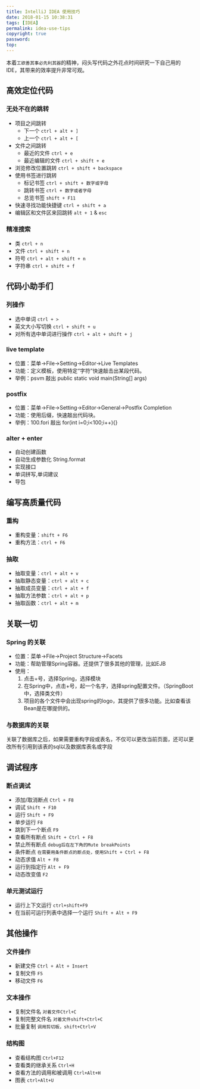```yaml
---
title: IntelliJ IDEA 使用技巧
date: 2018-01-15 10:38:31
tags: [IDEA]
permalink: idea-use-tips
copyright: true
password:   
top:
---
```


本着`工欲善其事必先利其器`的精神，闷头写代码之外花点时间研究一下自己用的 IDE，其带来的效率提升非常可观。
<!-- more -->

## 高效定位代码
### 无处不在的跳转 
- 项目之间跳转
    - 下一个 `ctrl + alt + ]` 
    - 上一个 `ctrl + alt + [`
- 文件之间跳转
    - 最近的文件 `ctrl + e` 
    - 最近编辑的文件 `ctrl + shift + e`
- 浏览修改位置跳转 `ctrl + shift + backspace`
- 使用书签进行跳转
    - 标记书签 `ctrl + shift + 数字或字母`
    - 跳转书签 `ctrl + 数字或者字母`
    - 总览书签 `shift + F11` 
- 快速寻找功能快捷键 `ctrl + shift + a`
- 编辑区和文件区来回跳转 `alt + 1` & `esc`

### 精准搜索
- 类 `ctrl + n`
- 文件 `ctrl + shift + n`
- 符号 `ctrl + alt + shift + n`
- 字符串 `ctrl + shift + f`

## 代码小助手们
### 列操作
- 选中单词 `ctrl + >`
- 英文大小写切换 `ctrl + shift + u`
- 对所有选中单词进行操作 `ctrl + alt + shift + j`

### live template
- 位置：菜单->File->Setting->Editor->Live Templates
- 功能：定义模板，使用特定“字符”快速敲击出某段代码。
- 举例：psvm 敲出 public static void main(String[] args)

### postfix
- 位置：菜单->File->Setting->Editor->General->Postfix Completion
- 功能：使用后缀，快速敲出代码块。 
- 举例：100.fori 敲出 for(int i=0;i<100;i++){}

### alter + enter
- 自动创建函数
- 自动生成参数化 String.format
- 实现接口
- 单词拼写,单词建议
- 导包

## 编写高质量代码
### 重构
- 重构变量：`shift + F6`
- 重构方法：`ctrl + F6`
     
### 抽取
- 抽取变量：`ctrl + alt + v`
- 抽取静态变量：`ctrl + alt + c`
- 抽取成员变量：`ctrl + alt + f`
- 抽取方法参数：`ctrl + alt + p`
- 抽取函数：`ctrl + alt + m`

## 关联一切
### Spring 的关联
- 位置：菜单->File->Project Structure->Facets
- 功能：帮助管理Spring容器。还提供了很多其他的管理，比如EJB
- 使用：
    1. 点击+号，选择Spring，选择模块
    2. 在Spring中，点击+号，起一个名字，选择spring配置文件。（SpringBoot中，选择类文件）
    3. 项目的各个文件中会出现spring的logo，其提供了很多功能。比如查看该Bean是在哪提供的。

### 与数据库的关联
关联了数据库之后，如果需要重构字段或表名，不仅可以更改当前页面，还可以更改所有引用到该表的sql以及数据库表名或字段
## 调试程序
### 断点调试
- 添加/取消断点	`Ctrl + F8`
- 调试			`Shift + F10`
- 运行			`Shift + F9`
- 单步运行		`F8`
- 跳到下一个断点	`F9`
- 查看所有断点	`Shift + Ctrl + F8`
- 禁止所有断点	`debug后在左下角的Mute breakPoints`
- 条件断点		`在需要用条件断点的断点处，使用Shift + Ctrl + F8`
- 动态求值		`Alt + F8`
- 运行到指定行	`Alt + F9`
- 动态改变值		`F2`

### 单元测试运行
- 运行上下文运行    `ctrl+shift+F9`
- 在当前可运行列表中选择一个运行   `Shift + Alt + F9`

## 其他操作
### 文件操作
- 新建文件	`Ctrl + Alt + Insert`
- 复制文件	`F5`
- 移动文件	`F6`

### 文本操作
- 复制文件名    `对着文件Ctrl+C`
- 复制完整文件名   `对着文件shift+Ctrl+C`
- 批量复制     `调用剪切板，shift+Ctrl+V`

### 结构图
- 查看结构图   `Ctrl+F12`
- 查看类的继承关系   `Ctrl+H`
- 查看方法的调用和被调用    `Ctrl+Alt+H`
- 图表    `ctrl+Alt+U`